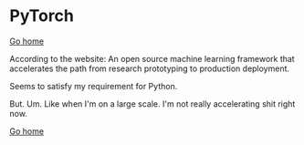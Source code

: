 # PyTorch

[Go home](/index.html)

According to the website:
An open source machine learning framework that accelerates the path from research prototyping to production deployment.

Seems to satisfy my requirement for Python.

But. Um. Like when I'm on a large scale. I'm not really accelerating shit right now.

[Go home](/index.html)